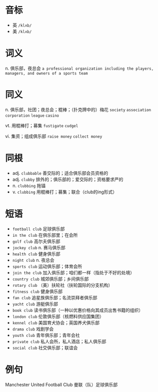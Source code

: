 # 音标

- 英 `/klʌb/`
- 美 `/klʌb/`

# 词义

n. 俱乐部，夜总会
`a professional organization including the players, managers, and owners of a sports team`

# 同义

n. 俱乐部，社团；夜总会；棍棒；（扑克牌中的）梅花
`society` `association` `corporation` `league` `casino`

vt. 用棍棒打；募集
`fustigate` `cudgel`

vi. 集资；组成俱乐部
`raise money` `collect money`

# 同根

- adj. `clubbable` 善交际的；适合俱乐部会员资格的
- adj. `clubby` 排外的；俱乐部的；爱交际的；资格要求严的
- n. `clubbing` 拖锚
- v. `clubbing` 用棍棒打；募集；联合（club的ing形式）

# 短语

- `football club` 足球俱乐部
- `in the club` 在俱乐部里；在会所
- `golf club` 高尔夫俱乐部
- `jockey club` n. 赛马俱乐部
- `health club` 健身俱乐部
- `night club` n. 夜总会
- `sports club` 运动俱乐部；体育会所
- `join the club` 加入俱乐部；咱们都一样（指处于不好的处境）
- `country club` 城郊俱乐部；乡间俱乐部
- `rotary club` （美）扶轮社（扶轮国际的分支机构）
- `fitness club` 健身俱乐部
- `fan club` 追星族俱乐部；名流崇拜者俱乐部
- `yacht club` 游艇俱乐部
- `book club` 读书俱乐部（一种以优惠价格向其成员出售书籍的组织）
- `london club` 伦敦俱乐部（核燃料供应国集团）
- `kennel club` 美国育犬协会；英国养犬俱乐部
- `drama club` 戏剧学会
- `youth club` 青年俱乐部；青年会社
- `private club` 私人会所，私人酒店；私人俱乐部
- `social club` 社交俱乐部；联谊会

# 例句

Manchester United Football Club
曼联（队）足球俱乐部


